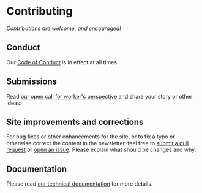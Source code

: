 # Contributing

*Contributions are welcome, and encouraged!*

## Conduct

Our [Code of Conduct](https://github.com/techworkersco/techworkersco.github.io/blob/master/.github/CODE_OF_CONDUCT.md) is in effect at all times.

## Submissions

Read [our open call for worker's perspective](https://news.techworkerscoalition.org/call-for-submissions/) and share your story or other ideas.

## Site improvements and corrections

For bug fixes or other enhancements for the site, or to fix a typo or otherwise correct the content in the newsletter, feel free to [submit a pull request](https://github.com/techworkersco/techworkersco.github.io/compare) or [open an issue](https://github.com/techworkersco/techworkersco.github.io/issues/new). Please explain what should be changes and why.

## Documentation

Please read [our technical documentation](https://github.com/techworkersco/techworkersco.github.io/blob/master/.github/DOCUMENTATION.md) for more details.
